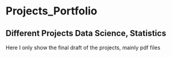 # Projects_Portfolio
## Different Projects Data Science, Statistics
Here I only show the final draft of the projects, mainly pdf files
